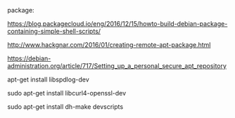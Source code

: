 
package:

https://blog.packagecloud.io/eng/2016/12/15/howto-build-debian-package-containing-simple-shell-scripts/

http://www.hackgnar.com/2016/01/creating-remote-apt-package.html

https://debian-administration.org/article/717/Setting_up_a_personal_secure_apt_repository

apt-get install libspdlog-dev

sudo apt-get install libcurl4-openssl-dev

sudo apt-get install dh-make devscripts





